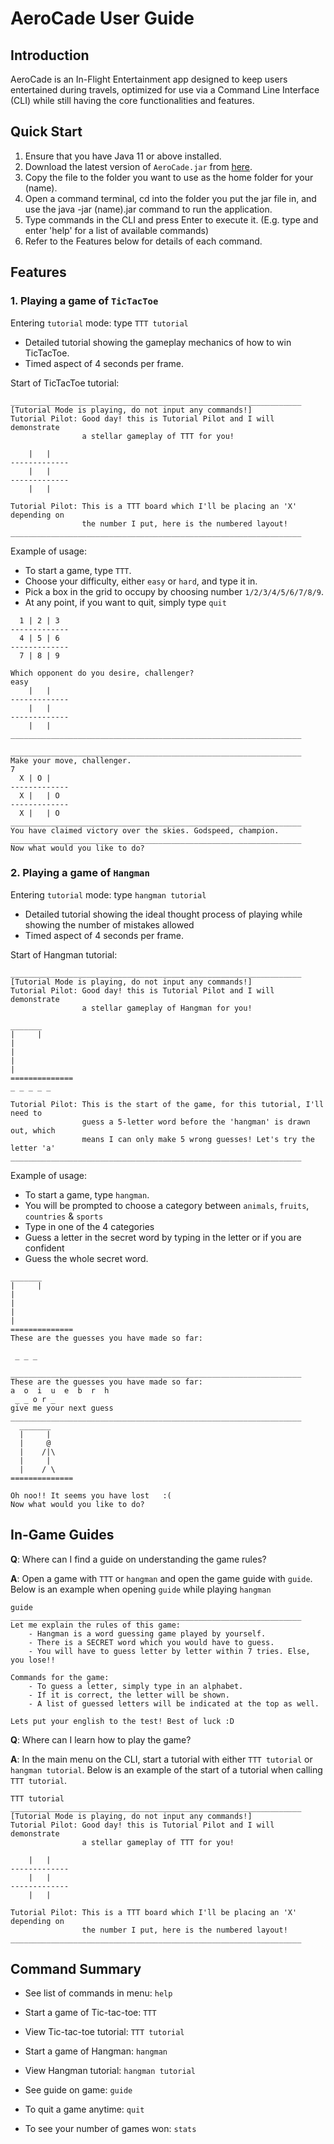 # AeroCade User Guide

## Introduction

AeroCade is an In-Flight Entertainment app designed to keep users entertained during travels, 
optimized for use via a Command Line Interface (CLI) while still having the core functionalities and features.

## Quick Start

1. Ensure that you have Java 11 or above installed.
2. Download the latest version of `AeroCade.jar` from [here](http://link.to/duke).
3. Copy the file to the folder you want to use as the home folder for your (name).
4. Open a command terminal, cd into the folder you put the jar file in, and use the java -jar (name).jar command to run the application.
5. Type commands in the CLI and press Enter to execute it. (E.g. type and enter 'help' for a list of available commands)
6. Refer to the Features below for details of each command.

## Features


### 1. Playing a game of `TicTacToe`

Entering `tutorial` mode: type `TTT tutorial`
* Detailed tutorial showing the gameplay mechanics of how to win TicTacToe.
* Timed aspect of 4 seconds per frame.

Start of TicTacToe tutorial:
```
_________________________________________________________________
[Tutorial Mode is playing, do not input any commands!]
Tutorial Pilot: Good day! this is Tutorial Pilot and I will demonstrate
                a stellar gameplay of TTT for you!

    |   |    
-------------
    |   |    
-------------
    |   |    

Tutorial Pilot: This is a TTT board which I'll be placing an 'X' depending on
                the number I put, here is the numbered layout!
_________________________________________________________________
```

Example of usage: 
 * To start a game, type `TTT`.
 * Choose your difficulty, either `easy` or `hard`, and type it in.
 * Pick a box in the grid to occupy by choosing number `1/2/3/4/5/6/7/8/9`.
 * At any point, if you want to quit, simply type `quit`

```
  1 | 2 | 3
-------------
  4 | 5 | 6    
-------------
  7 | 8 | 9    
```
```
Which opponent do you desire, challenger?
easy
    |   |    
-------------
    |   |    
-------------
    |   |    
_________________________________________________________________
```

```
_________________________________________________________________
Make your move, challenger.
7
  X | O |    
-------------
  X |   | O  
-------------
  X |   | O  
_________________________________________________________________
You have claimed victory over the skies. Godspeed, champion.
_________________________________________________________________
Now what would you like to do?

```

### 2. Playing a game of `Hangman`

Entering `tutorial` mode: type `hangman tutorial`
* Detailed tutorial showing the ideal thought process of playing while showing
the number of mistakes allowed
* Timed aspect of 4 seconds per frame.

Start of Hangman tutorial:
```
_________________________________________________________________
[Tutorial Mode is playing, do not input any commands!]
Tutorial Pilot: Good day! this is Tutorial Pilot and I will demonstrate
                a stellar gameplay of Hangman for you!

_______        
|     |        
|              
|              
|              
|              
============== 
_ _ _ _ _      

Tutorial Pilot: This is the start of the game, for this tutorial, I'll need to
                guess a 5-letter word before the 'hangman' is drawn out, which
                means I can only make 5 wrong guesses! Let's try the letter 'a'
_________________________________________________________________
```

Example of usage:
 * To start a game, type `hangman`.
 * You will be prompted to choose a category between `animals`, `fruits`, `countries` & `sports`
 * Type in one of the 4 categories
 * Guess a letter in the secret word by typing in the letter or if you are confident
 * Guess the whole secret word.

```
_______
|     |
|
|
|
|
==============
These are the guesses you have made so far:

 _ _ _
```
```
_________________________________________________________________
These are the guesses you have made so far:
a  o  i  u  e  b  r  h  
 _ _ o r _
give me your next guess
_________________________________________________________________
  _______
  |     |
  |     @
  |    /|\
  |     |
  |    / \
==============

Oh noo!! It seems you have lost   :( 
Now what would you like to do?

```

## In-Game Guides

**Q**: Where can I find a guide on understanding the game rules? 

**A**: Open a game with `TTT` or `hangman` and open the game guide with `guide`. Below is an example when opening
`guide` while playing `hangman`

````
guide
_________________________________________________________________
Let me explain the rules of this game:
	- Hangman is a word guessing game played by yourself.
	- There is a SECRET word which you would have to guess.
	- You will have to guess letter by letter within 7 tries. Else, you lose!!

Commands for the game:
	- To guess a letter, simply type in an alphabet.
	- If it is correct, the letter will be shown.
	- A list of guessed letters will be indicated at the top as well.

Lets put your english to the test! Best of luck :D
````

**Q**: Where can I learn how to play the game?

**A**: In the main menu on the CLI, start a tutorial with either `TTT tutorial` or `hangman tutorial`. Below is an example of the start of a tutorial when calling `TTT tutorial`.
````
TTT tutorial
_________________________________________________________________
[Tutorial Mode is playing, do not input any commands!]
Tutorial Pilot: Good day! this is Tutorial Pilot and I will demonstrate
                a stellar gameplay of TTT for you!

    |   |    
-------------
    |   |    
-------------
    |   |    

Tutorial Pilot: This is a TTT board which I'll be placing an 'X' depending on
                the number I put, here is the numbered layout!
_________________________________________________________________
````

## Command Summary

* See list of commands in menu: `help`

* Start a game of Tic-tac-toe: `TTT`
* View Tic-tac-toe tutorial: `TTT tutorial`

* Start a game of Hangman: `hangman`
* View Hangman tutorial: `hangman tutorial`

* See guide on game: `guide`
* To quit a game anytime: `quit`
* To see your number of games won: `stats`
